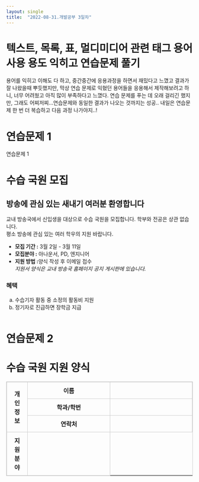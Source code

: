 ```yaml
---
layout: single
title:  "2022-08-31.개발공부 3일차"
---
```

# 텍스트, 목록, 표, 멀디미디어 관련 태그 용어 사용 용도 익히고 연습문제 풀기
용어를 익히고 이해도 다 하고, 중간중간에 응용과정을 하면서 재밌다고 느꼈고 결과가 잘 나왔을때 뿌듯했지만,
막상 연습 문제로 익혔던 용어들을 응용해서 제작해보려고 하니, 너무 어려웠고 아직 많이 부족하다고 느꼈다.
연습 문제를 푸는 데 오래 걸리긴 했지만, 그래도 어찌저찌...연습문제와 동일한 결과가 나오는 것까지는 성공..
내일은 연습문제 한 번 더 복습하고 다음 과정 나가야지..!




# 연습문제 1
<!DOCTYPE html>
<html lang='ko'
<head>
    <meta charset="UTF-8"
    <title>연습문제 1</title>
</head>
<body>
    <h1>수습 국원 모집</h1>
    <h2>방송에 관심 있는 새내기 여러분 환영합니다</h2>
    <p>교내 방송국에서 신입생을 대상으로 수습 국원을 모집합니다. 학부와 전공은 상관 없습니다.<br>
    평소 방송에 관심 있는 여러 학우의 지원 바랍니다.</p>
    <ul>
        <li><b>모집 기간 :</b> 3월 2일 - 3월 11일</li>
        <li><b>모집분야 :</b> 아나운서, PD, 엔지니어</li>
        <li><b>지원 방법 :</b>양식 작성 후 이메일 접수</li>
        <i>지원서 양식은 교내 방송국 홈페이지 공지 게시판에 있습니다.</i>
    </ul>
    <h3>혜택</h3>
    <ol type="a">
        <li>수습기자 활동 중 소정의 활동비 지원</li>
        <li>정기자로 진급하면 장학금 지급</li>
    </ol>
    <img src="D:\visual_studio\Do it! HTML+CSS+자바스크립트 웹 표준의 정석_본문_예제소스_220311\04\images\mic.jpg" alt "">
</body>
</html>




# 연습문제 2
<!DOCTYPE html>
<html lang="ko"
<head>
    <meta charset="UTF-8">
    <title>연습문제 2</title>
    <style>
        table, td, th {
          border:1px solid #ccc;
        }
        td, th {
          padding:10px 20px;
        }
        td:last-child{
          width:200px;
        }
    </style>
</head>
<body>
    <h1>수습 국원 지원 양식</h1>
    <table>
        <tr>
            <th rowspan="3">개인정보</th>
            <th>이름</th>
            <td></td>
        </tr>
        <tr>
            <th>학과/학번</th>
            <td></td>
        </tr>
        <tr>
            <th>연락처</th>
            <td></td>
        </tr>
        <tr>
            <th>지원 분야</th>
            <td></td>
        </tr>
    </table>
</body>
</html>
